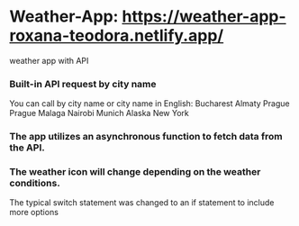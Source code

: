 # Weather-App: https://weather-app-roxana-teodora.netlify.app/

weather app with API

### Built-in API request by city name

You can call by city name or city name in English:
Bucharest Almaty Prague Prague Malaga Nairobi Munich Alaska New York

### The app utilizes an asynchronous function to fetch data from the API.

### The weather icon will change depending on the weather conditions.

The typical switch statement was changed to an if statement to include more options
